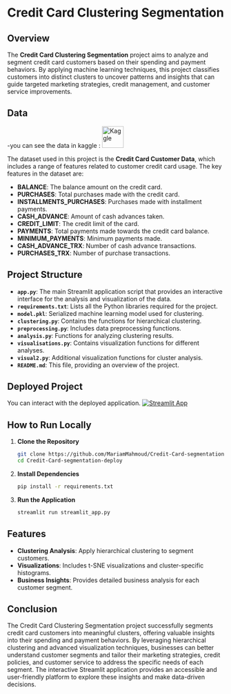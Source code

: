 # Credit Card Clustering Segmentation

## Overview

The **Credit Card Clustering Segmentation** project aims to analyze and segment credit card customers based on their spending and payment behaviors. By applying machine learning techniques, this project classifies customers into distinct clusters to uncover patterns and insights that can guide targeted marketing strategies, credit management, and customer service improvements.

## Data
-you can see the data in kaggle : 
<a href="https://www.kaggle.com/datasets/arjunbhasin2013/ccdata">
  <img src="https://upload.wikimedia.org/wikipedia/commons/7/7c/Kaggle_logo.png" alt="Kaggle" width="50"/>
</a>

The dataset used in this project is the **Credit Card Customer Data**, which includes a range of features related to customer credit card usage. The key features in the dataset are:

- **BALANCE**: The balance amount on the credit card.
- **PURCHASES**: Total purchases made with the credit card.
- **INSTALLMENTS_PURCHASES**: Purchases made with installment payments.
- **CASH_ADVANCE**: Amount of cash advances taken.
- **CREDIT_LIMIT**: The credit limit of the card.
- **PAYMENTS**: Total payments made towards the credit card balance.
- **MINIMUM_PAYMENTS**: Minimum payments made.
- **CASH_ADVANCE_TRX**: Number of cash advance transactions.
- **PURCHASES_TRX**: Number of purchase transactions.

## Project Structure

- **`app.py`**: The main Streamlit application script that provides an interactive interface for the analysis and visualization of the data.
- **`requirements.txt`**: Lists all the Python libraries required for the project.
- **`model.pkl`**: Serialized machine learning model used for clustering.
- **`clustering.py`**: Contains the functions for hierarchical clustering.
- **`preprocessing.py`**: Includes data preprocessing functions.
- **`analysis.py`**: Functions for analyzing clustering results.
- **`visualisations.py`**: Contains visualization functions for different analyses.
- **`visual2.py`**: Additional visualization functions for cluster analysis.
- **`README.md`**: This file, providing an overview of the project.

## Deployed Project

You can interact with the deployed application.
[![Streamlit App](https://static.streamlit.io/badges/streamlit_badge_black_white.svg)](https://mariam-credit-card-segmentation-deploy.streamlit.app/)

## How to Run Locally

1. **Clone the Repository**
   ```bash
   git clone https://github.com/MariamMahmoud/Credit-Card-segmentation-deploy.git
   cd Credit-Card-segmentation-deploy
   ```

2. **Install Dependencies**
   ```bash
   pip install -r requirements.txt
   ```

3. **Run the Application**
   ```bash
   streamlit run streamlit_app.py
   ```

## Features

- **Clustering Analysis**: Apply hierarchical clustering to segment customers.
- **Visualizations**: Includes t-SNE visualizations and cluster-specific histograms.
- **Business Insights**: Provides detailed business analysis for each customer segment.

## Conclusion

The Credit Card Clustering Segmentation project successfully segments credit card customers into meaningful clusters, offering valuable insights into their spending and payment behaviors. By leveraging hierarchical clustering and advanced visualization techniques, businesses can better understand customer segments and tailor their marketing strategies, credit policies, and customer service to address the specific needs of each segment. The interactive Streamlit application provides an accessible and user-friendly platform to explore these insights and make data-driven decisions.




